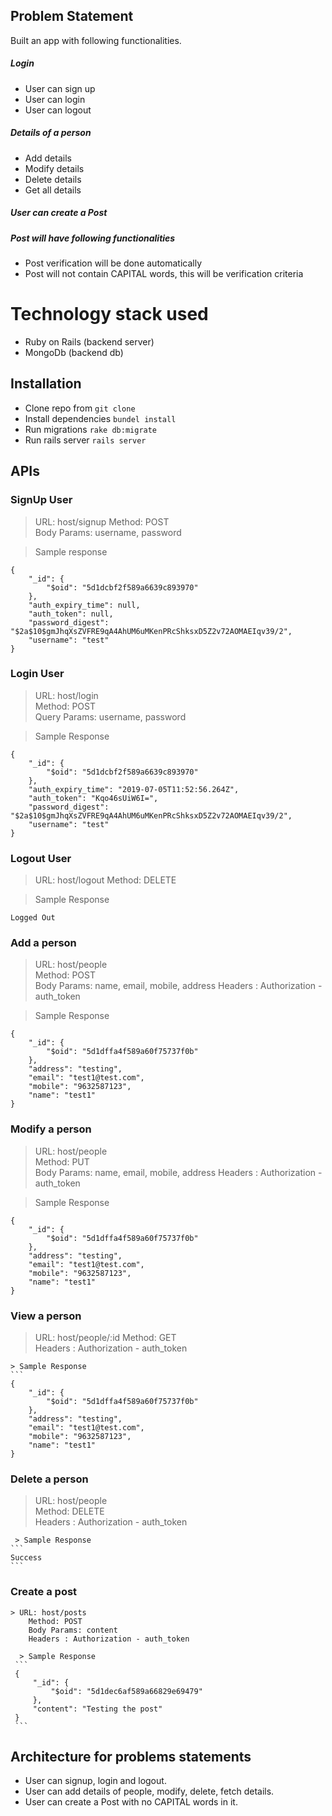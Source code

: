## Problem Statement
Built an app with following functionalities.
##### Login
- User can sign up
- User can login
- User can logout

##### Details of a person
- Add details
- Modify details
- Delete details
- Get all details
##### User can create a Post
##### Post will have following functionalities
- Post verification will be done automatically
- Post will not contain CAPITAL words, this will be verification criteria
# Technology stack used

- Ruby on Rails (backend server)
- MongoDb (backend db)

## Installation

- Clone repo from 
```git clone ```
- Install dependencies
```bundel install```
- Run migrations
```rake db:migrate```
- Run rails server
```rails server```

## APIs

 ### **SignUp User**
> URL: host/signup
	Method: POST  
	Body Params: username, password  
	
>Sample response
```
{
    "_id": {
        "$oid": "5d1dcbf2f589a6639c893970"
    },
    "auth_expiry_time": null,
    "auth_token": null,
    "password_digest": "$2a$10$gmJhqXsZVFRE9qA4AhUM6uMKenPRcShksxD5Z2v72AOMAEIqv39/2",
    "username": "test"
}
```
### **Login User**
> URL: host/login  
	Method: POST  
	Query Params: username, password
	
  > Sample Response
  ```
  {
      "_id": {
          "$oid": "5d1dcbf2f589a6639c893970"
      },
      "auth_expiry_time": "2019-07-05T11:52:56.264Z",
      "auth_token": "Kqo46sUiW6I=",
      "password_digest": "$2a$10$gmJhqXsZVFRE9qA4AhUM6uMKenPRcShksxD5Z2v72AOMAEIqv39/2",
      "username": "test"
  }
  ```
  
 ### **Logout User**
 > URL: host/logout
 	Method: DELETE  
 	
   > Sample Response
   ```
   Logged Out
   ```
   
### **Add a person**
> URL: host/people  
	Method: POST  
	Body Params: name, email, mobile, address
	Headers : Authorization - auth_token
	
  > Sample Response
  ```
  {
      "_id": {
          "$oid": "5d1dffa4f589a60f75737f0b"
      },
      "address": "testing",
      "email": "test1@test.com",
      "mobile": "9632587123",
      "name": "test1"
  }
  ```
  
 ### **Modify a person**
 > URL: host/people  
 	Method: PUT  
 	Body Params: name, email, mobile, address
 	Headers : Authorization - auth_token
 	
   > Sample Response
   ```
   {
       "_id": {
           "$oid": "5d1dffa4f589a60f75737f0b"
       },
       "address": "testing",
       "email": "test1@test.com",
       "mobile": "9632587123",
       "name": "test1"
   }
 ```
 
  ### **View a person**
  > URL: host/people/:id
  	Method: GET  
  	Headers : Authorization - auth_token
  	
    > Sample Response
    ```
    {
        "_id": {
            "$oid": "5d1dffa4f589a60f75737f0b"
        },
        "address": "testing",
        "email": "test1@test.com",
        "mobile": "9632587123",
        "name": "test1"
    }
    
   ### **Delete a person**
   > URL: host/people  
   	Method: DELETE  
   	Headers : Authorization - auth_token
   	
     > Sample Response
    ```
    Success
    ```
  ### **Create a post**
    > URL: host/posts  
    	Method: POST 
    	Body Params: content
    	Headers : Authorization - auth_token
    	
      > Sample Response
     ```
     {
         "_id": {
             "$oid": "5d1dec6af589a66829e69479"
         },
         "content": "Testing the post"
     }
     ```
## Architecture for problems statements
 
 - User can signup, login and logout.
 - User can add details of people, modify, delete, fetch details.
 - User can create a Post with no CAPITAL words in it.
